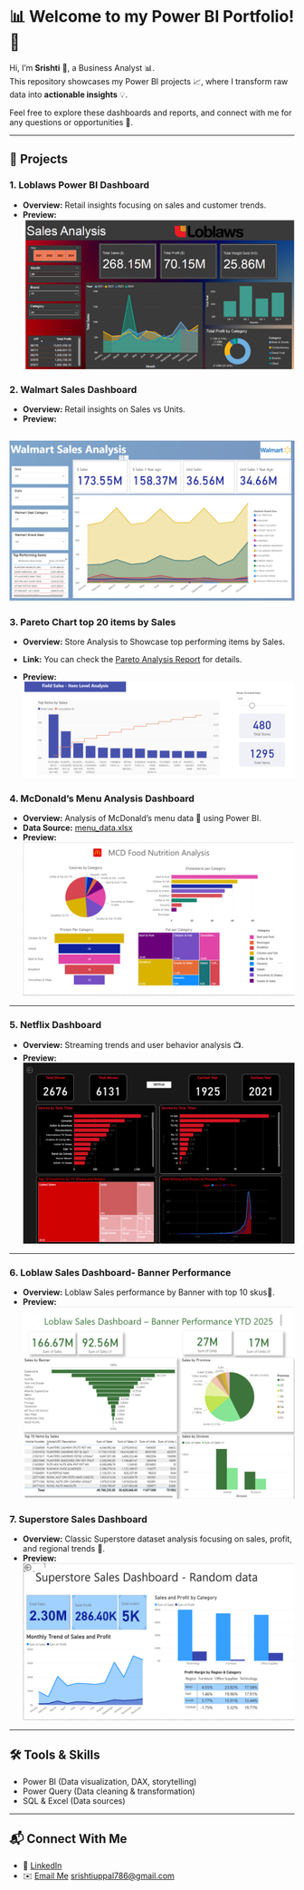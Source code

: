 # 📊 Welcome to my Power BI Portfolio! 🚀

Hi, I’m **Srishti** 👋, a Business Analyst 📊.  
This repository showcases my Power BI projects 📈, where I transform raw data into **actionable insights** 💡.  

Feel free to explore these dashboards and reports, and connect with me for any questions or opportunities 🤝.  

---

## 📂 Projects

### 1. **Loblaws Power BI Dashboard**
- **Overview:** Retail insights focusing on sales and customer trends.  
- **Preview:**  
![Loblaws Dashboard](Loblaws%20PowerBI.png)

### 2. **Walmart Sales Dashboard**
- **Overview:** Retail insights on Sales vs Units.  
- **Preview:**  
     
![Walmart Dashboard](Walmart.png)
---

### 3. **Pareto Chart top 20 items by Sales**
- **Overview:** Store Analysis to Showcase top performing items by Sales.
- **Link:** You can check the [Pareto Analysis Report](https://app.powerbi.com/groups/me/reports/e682a9fe-1a97-499b-a89c-1126f3036d82/67a5e7b42c1d084cd2e5?experience=power-bi) for details.

- **Preview:**  
![Pareto Chart](Pareto%20Chart.png)

### 4. **McDonald’s Menu Analysis Dashboard**
- **Overview:** Analysis of McDonald’s menu data 🍔 using Power BI.  
- **Data Source:** [menu_data.xlsx](menu_data.xlsx)  
- **Preview:**  
![McDonald’s Dashboard](Mcd%20sample%20dashboard.png) 

---

### 5. **Netflix Dashboard**
- **Overview:** Streaming trends and user behavior analysis 📺.  
- **Preview:**  
![Netflix Dashboard](Netflix%20Dashboard.png)  

---

### 6. **Loblaw Sales Dashboard- Banner Performance**
- **Overview:** Loblaw Sales performance by Banner with top 10 skus🏬.  
- **Preview:**  
![Loblaws Dashboard](Loblaw%20Banner%20performance.png)  

### 7. **Superstore Sales Dashboard**
- **Overview:** Classic Superstore dataset analysis focusing on sales, profit, and regional trends 🏬.  
- **Preview:**  
![Superstore Dashboard](Superstore%20dashboard.png)  

---

## 🛠 Tools & Skills
- Power BI (Data visualization, DAX, storytelling)  
- Power Query (Data cleaning & transformation)  
- SQL & Excel (Data sources)  

---

## 📬 Connect With Me
- 💼 [LinkedIn](#)   
- ✉️ [Email Me](#)  srishtiuppal786@gmail.com
